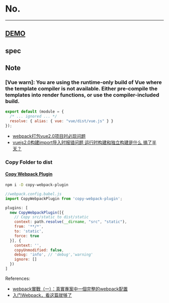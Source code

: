 # No.

---

## [DEMO](dist/)

## spec


## Note


### [Vue warn]: You are using the runtime-only build of Vue where the template compiler is not available. Either pre-compile the templates into render functions, or use the compiler-included build.

```js
export default (module = {
  /* ... ignored ... */  
  resolve: { alias: { vue: "vue/dist/vue.js" } }
});
```

- [webpack打包vue2.0项目时必现问题](https://www.imooc.com/article/17868)
- [vuejs2.0构建import导入时报错问题 运行时构建和独立构建是什么 搞了半天？](https://www.zhihu.com/question/56153336/answer/153054639)

### Copy Folder to dist

#### [Copy Webpack Plugin](https://github.com/webpack-contrib/copy-webpack-plugin)

```sh
npm i -D copy-webpack-plugin
```

```js
//webpack.config.babel.js
import CopyWebpackPlugin from 'copy-webpack-plugin';

plugins: [
  new CopyWebpackPlugin([{
    // Copy src/static to dist/static
    context: path.resolve(__dirname, "src", "static"),
    from: '**/*',
    to: 'static',
    force: true
  }], {
    context: '',
    copyUnmodified: false,
    debug: 'info', // 'debug','warning'
    ignore: []
  })
]
```

References:

- [webpack實戰（一）：真實專案中一個完整的webpack配置](https://com-it.tech/archives/66008)
- [入门Webpack，看这篇就够了](https://www.jianshu.com/p/42e11515c10f)
